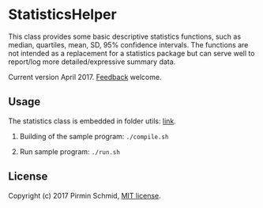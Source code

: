 StatisticsHelper
================

This class provides some basic descriptive statistics functions, such as median, quartiles, mean, SD, 95% confidence intervals. The functions are not intended as a replacement for a statistics package but can serve well to report/log more detailed/expressive summary data.

Current version April 2017.  [Feedback][feedback] welcome.


Usage
-----

The statistics class is embedded in folder utils: [link][link].

1) Building of the sample program: ```./compile.sh```

2) Run sample program: ```./run.sh```


License
-------

Copyright (c) 2017 Pirmin Schmid, [MIT license][license].

[link]:src/StatisticsHelperDemo/utils
[license]:LICENSE
[feedback]:mailto:mailbox@pirmin-schmid.ch?subject=StatisticsHelper
